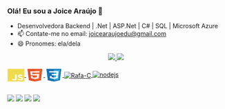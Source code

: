 ### Olá! Eu sou a Joice Araújo 👋

- Desenvolvedora Backend | .Net | ASP.Net | C# | SQL | Microsoft Azure
- 📫 Contate-me no email: joicearaujoedu@gmail.com
- 😄 Pronomes: ela/dela
<div align="center">
  <a href="https://github.com/joiceraujo">
  <img height="150em" src="https://github-readme-stats.vercel.app/api?username=joiceraujo&show_icons=true&theme=radical&include_all_commits=true&count_private=true"/>
  <img height="130em" src="https://github-readme-stats.vercel.app/api/top-langs/?username=joiceraujo&layout=compact&langs_count=7&theme=radical"/>
</div> 
<div style="display: inline_block"><br>
  <img align="center" alt="Rafa-Js" height="30" width="40" src="https://raw.githubusercontent.com/devicons/devicon/master/icons/javascript/javascript-plain.svg">
  <img align="center" alt="Rafa-HTML" height="30" width="40" src="https://raw.githubusercontent.com/devicons/devicon/master/icons/html5/html5-original.svg">
  <img align="center" alt="Rafa-CSS" height="30" width="40" src="https://raw.githubusercontent.com/devicons/devicon/master/icons/css3/css3-original.svg">
  <img align="center" alt="Rafa-C" width="40" height="40" src="https://img.icons8.com/nolan/64/c-sharp-logo.png" alt="c-sharp-logo"/>
  <img width="48" height="48" src="https://img.icons8.com/color/48/nodejs.png" alt="nodejs"/>
</div>

##

<div> 
  <a href="https://www.instagram.com/joice.tech/" target="_blank"><img src="https://img.shields.io/badge/-Instagram-%23E4405F?style=for-the-badge&logo=instagram&logoColor=white" target="_blank"></a>
 <a href="joiceraujo#6896" target="_blank"><img src="https://img.shields.io/badge/Discord-7289DA?style=for-the-badge&logo=discord&logoColor=white" target="_blank"></a> 
  <a href = "mailto:joicearaujoedu@gmail.com"><img src="https://img.shields.io/badge/-Gmail-%23333?style=for-the-badge&logo=gmail&logoColor=white" target="_blank"></a>
  <a href="https://www.linkedin.com/in/joicearaujodev/" target="_blank"><img src="https://img.shields.io/badge/-LinkedIn-%230077B5?style=for-the-badge&logo=linkedin&logoColor=white" target="_blank"></a>
  
 
 
</div>  
